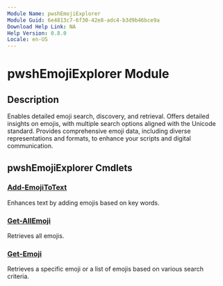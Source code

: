 ```yaml
---
Module Name: pwshEmojiExplorer
Module Guid: 6e4813c7-6f30-42e8-adc4-b3d9b46bce9a
Download Help Link: NA
Help Version: 0.8.0
Locale: en-US
---
```


# pwshEmojiExplorer Module
## Description
Enables detailed emoji search, discovery, and retrieval. Offers detailed insights on emojis, with multiple search options aligned with the Unicode standard. Provides comprehensive emoji data, including diverse representations and formats, to enhance your scripts and digital communication.

## pwshEmojiExplorer Cmdlets
### [Add-EmojiToText](Add-EmojiToText.md)
Enhances text by adding emojis based on key words.

### [Get-AllEmoji](Get-AllEmoji.md)
Retrieves all emojis.

### [Get-Emoji](Get-Emoji.md)
Retrieves a specific emoji or a list of emojis based on various search criteria.


